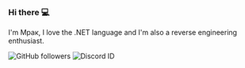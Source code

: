 ### Hi there 💻

I'm Мрак, I love the .NET language and I'm also a reverse engineering enthusiast.

![GitHub followers](https://img.shields.io/github/followers/MrakDev?style=for-the-badge) ![Discord ID](https://img.shields.io/badge/Discord-Мрак%231202-blue?style=for-the-badge)
<!--
**MrakDev/MrakDev** is a ✨ _special_ ✨ repository because its `README.md` (this file) appears on your GitHub profile.

Here are some ideas to get you started:

- 🔭 I’m currently working on ...
- 🌱 I’m currently learning ...
- 👯 I’m looking to collaborate on ...
- 🤔 I’m looking for help with ...
- 💬 Ask me about ...
- 📫 How to reach me: ...
- 😄 Pronouns: ...
- ⚡ Fun fact: ...
-->
